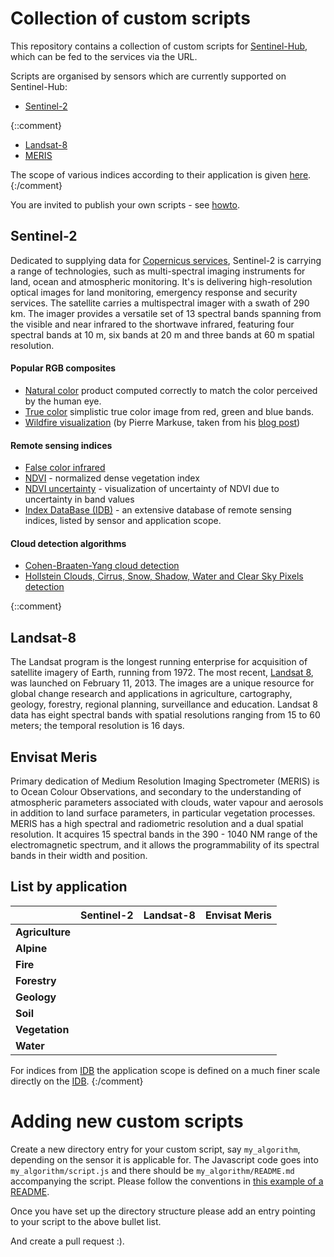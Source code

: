 # Collection of custom scripts
This repository contains a collection of custom scripts for [Sentinel-Hub](https://www.sentinel-hub.com/), which can be fed to the services via the URL.

Scripts are organised by sensors which are currently supported on Sentinel-Hub:
  - [Sentinel-2](#sentinel-2)
  
{::comment}
  - [Landsat-8](#landsat-8)
  - [MERIS](#meris)

The scope of various indices according to their application is given [here](#applications).
{:/comment}

You are invited to publish your own scripts - see [howto](#howto).

## <a name="sentinel-2"></a>Sentinel-2
Dedicated to supplying data for [Copernicus services](http://www.esa.int/Our_Activities/Observing_the_Earth/Copernicus/Sentinel-2), Sentinel-2 is carrying a range of technologies, such as multi-spectral imaging instruments for land, ocean and atmospheric monitoring. It's is delivering high-resolution optical images for land monitoring, emergency response and security services. The satellite carries a multispectral imager with a swath of 290 km. The imager provides a versatile set of 13 spectral bands spanning from the visible and near infrared to the shortwave infrared, featuring four spectral bands at 10 m, six bands at 20 m and three bands at 60 m spatial resolution.


#### Popular RGB composites
 - [Natural color](sentinel-2/natural_color) product computed correctly to match the color perceived by the human eye.
 - [True color](sentinel-2/true_color) simplistic true color image from red, green and blue bands.
 - [Wildfire visualization](sentinel-2/markuse_fire) (by Pierre Markuse, taken from his [blog post](https://pierre-markuse.net/2017/08/07/visualizing-wildfires-sentinel-2-imagery-eo-browser/))

#### Remote sensing indices
 - [False color infrared](sentinel-2/false_color_infrared)
 - [NDVI](sentinel-2/ndvi) - normalized dense vegetation index
 - [NDVI uncertainty](sentinel-2/ndvi_uncertainty) - visualization of uncertainty of NDVI due to uncertainty in band values
 - [Index DataBase (IDB)](http://www.indexdatabase.de/) - an extensive database of remote sensing indices, listed by sensor and application scope.

#### Cloud detection algorithms
 - [Cohen-Braaten-Yang cloud detection](sentinel-2/cby_cloud_detection)
 - [Hollstein Clouds, Cirrus, Snow, Shadow, Water and Clear Sky Pixels detection](sentinel-2/hollstein)


{::comment}
## <a name="landsat-8"></a>Landsat-8
The Landsat program is the longest running enterprise for acquisition of satellite imagery of Earth, running from 1972. The most recent, [Landsat 8](http://landsat.usgs.gov/landsat8.php), was launched on February 11, 2013. The images are a unique resource for global change research and applications in agriculture, cartography, geology, forestry, regional planning, surveillance and education. Landsat 8 data has eight spectral bands with spatial resolutions ranging from 15 to 60 meters; the temporal resolution is 16 days.


## <a name="meris"></a>Envisat Meris
Primary dedication of Medium Resolution Imaging Spectrometer (MERIS) is to Ocean Colour Observations, and secondary to the understanding of atmospheric parameters associated with clouds, water vapour and aerosols in addition to land surface parameters, in particular vegetation processes. MERIS has a high spectral and radiometric resolution and a dual spatial resolution. It acquires 15 spectral bands in the 390 - 1040 NM range of the electromagnetic spectrum, and it allows the programmability of its spectral bands in their width and position.

## <a name="application"></a>List by application
|               | Sentinel-2    | Landsat-8       | Envisat Meris  |
| ------------- |:-------------:| :-------------: | :-------------:|
| **Agriculture** |  | | |
| **Alpine**      |  | | |
| **Fire**        |  | | |
| **Forestry**    |  | | |
| **Geology**     |  | | |
| **Soil**        |  | |  |
| **Vegetation**  |  | |  |
| **Water**       |  | |  |  |

For indices from [IDB](http://www.indexdatabase.de/) the application scope is defined on a much finer scale directly on the [IDB](http://www.indexdatabase.de/).
{:/comment}

# <a name="howto"></a>Adding new custom scripts
 Create a new directory entry for your custom script, say `my_algorithm`, depending on the sensor it is applicable for. The Javascript code goes into `my_algorithm/script.js` and there should be `my_algorithm/README.md` accompanying the script. Please follow the conventions in [this example of a README](sentinel-2/cby_cloud_detection/README.md).

  Once you have set up the directory structure please add an entry pointing to your script to the above bullet list.

  And create a pull request :).
